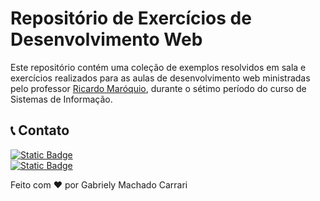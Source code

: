 # Repositório de Exercícios de Desenvolvimento Web

Este repositório contém uma coleção de exemplos resolvidos em sala e exercícios realizados para as aulas de desenvolvimento web ministradas pelo professor [Ricardo Maróquio](https://www.youtube.com/c/ricardomaroquio), durante o sétimo período do curso de Sistemas de Informação.


## 📞 Contato
[![Static Badge](https://img.shields.io/badge/Gabriely%20Carrari-%230A66C2?logo=linkedIn&link=https%3A%2F%2Fwww.linkedin.com%2Fin%2Fgabriely-carrari%2F)](https://www.linkedin.com/in/gabriely-carrari/)<br>
[![Static Badge](https://img.shields.io/badge/gabrielycarrari%40gmail.com-%23EA4335?logo=gmail&logoColor=white&link=mailto%3Agabrielycarrari%40gmail.com)](mailto:gabrielycarrari@gmail.com)


Feito com ❤️ por Gabriely Machado Carrari </br>
